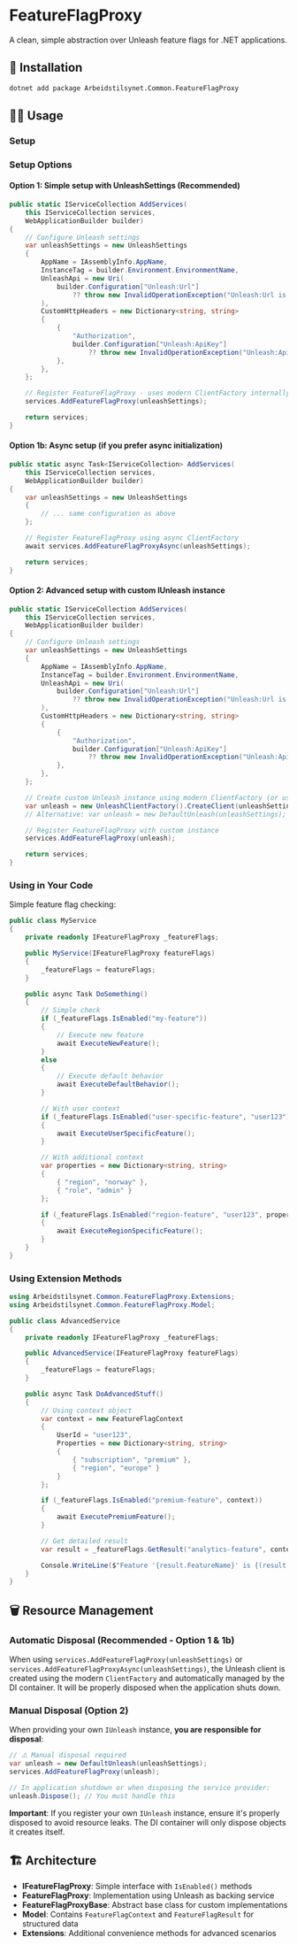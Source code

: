 # FeatureFlagProxy

A clean, simple abstraction over Unleash feature flags for .NET applications.

## 📖 Installation

```bash
dotnet add package Arbeidstilsynet.Common.FeatureFlagProxy
```

## 🧑‍💻 Usage

### Setup

### Setup Options

#### Option 1: Simple setup with UnleashSettings (Recommended)

```csharp
public static IServiceCollection AddServices(
    this IServiceCollection services,
    WebApplicationBuilder builder)
{
    // Configure Unleash settings
    var unleashSettings = new UnleashSettings
    {
        AppName = IAssemblyInfo.AppName,
        InstanceTag = builder.Environment.EnvironmentName,
        UnleashApi = new Uri(
            builder.Configuration["Unleash:Url"]
                ?? throw new InvalidOperationException("Unleash:Url is not configured")
        ),
        CustomHttpHeaders = new Dictionary<string, string>
        {
            {
                "Authorization",
                builder.Configuration["Unleash:ApiKey"]
                    ?? throw new InvalidOperationException("Unleash:ApiKey is not configured")
            },
        },
    };

    // Register FeatureFlagProxy - uses modern ClientFactory internally
    services.AddFeatureFlagProxy(unleashSettings);

    return services;
}
```

#### Option 1b: Async setup (if you prefer async initialization)

```csharp
public static async Task<IServiceCollection> AddServices(
    this IServiceCollection services,
    WebApplicationBuilder builder)
{
    var unleashSettings = new UnleashSettings
    {
        // ... same configuration as above
    };

    // Register FeatureFlagProxy using async ClientFactory
    await services.AddFeatureFlagProxyAsync(unleashSettings);

    return services;
}
```

#### Option 2: Advanced setup with custom IUnleash instance

```csharp
public static IServiceCollection AddServices(
    this IServiceCollection services,
    WebApplicationBuilder builder)
{
    // Configure Unleash settings
    var unleashSettings = new UnleashSettings
    {
        AppName = IAssemblyInfo.AppName,
        InstanceTag = builder.Environment.EnvironmentName,
        UnleashApi = new Uri(
            builder.Configuration["Unleash:Url"]
                ?? throw new InvalidOperationException("Unleash:Url is not configured")
        ),
        CustomHttpHeaders = new Dictionary<string, string>
        {
            {
                "Authorization",
                builder.Configuration["Unleash:ApiKey"]
                    ?? throw new InvalidOperationException("Unleash:ApiKey is not configured")
            },
        },
    };

    // Create custom Unleash instance using modern ClientFactory (or use legacy DefaultUnleash if needed)
    var unleash = new UnleashClientFactory().CreateClient(unleashSettings);
    // Alternative: var unleash = new DefaultUnleash(unleashSettings); // Legacy approach

    // Register FeatureFlagProxy with custom instance
    services.AddFeatureFlagProxy(unleash);

    return services;
}
```

### Using in Your Code

Simple feature flag checking:

```csharp
public class MyService
{
    private readonly IFeatureFlagProxy _featureFlags;

    public MyService(IFeatureFlagProxy featureFlags)
    {
        _featureFlags = featureFlags;
    }

    public async Task DoSomething()
    {
        // Simple check
        if (_featureFlags.IsEnabled("my-feature"))
        {
            // Execute new feature
            await ExecuteNewFeature();
        }
        else
        {
            // Execute default behavior
            await ExecuteDefaultBehavior();
        }

        // With user context
        if (_featureFlags.IsEnabled("user-specific-feature", "user123"))
        {
            await ExecuteUserSpecificFeature();
        }

        // With additional context
        var properties = new Dictionary<string, string>
        {
            { "region", "norway" },
            { "role", "admin" }
        };

        if (_featureFlags.IsEnabled("region-feature", "user123", properties))
        {
            await ExecuteRegionSpecificFeature();
        }
    }
}
```

### Using Extension Methods

```csharp
using Arbeidstilsynet.Common.FeatureFlagProxy.Extensions;
using Arbeidstilsynet.Common.FeatureFlagProxy.Model;

public class AdvancedService
{
    private readonly IFeatureFlagProxy _featureFlags;

    public AdvancedService(IFeatureFlagProxy featureFlags)
    {
        _featureFlags = featureFlags;
    }

    public async Task DoAdvancedStuff()
    {
        // Using context object
        var context = new FeatureFlagContext
        {
            UserId = "user123",
            Properties = new Dictionary<string, string>
            {
                { "subscription", "premium" },
                { "region", "europe" }
            }
        };

        if (_featureFlags.IsEnabled("premium-feature", context))
        {
            await ExecutePremiumFeature();
        }

        // Get detailed result
        var result = _featureFlags.GetResult("analytics-feature", context);

        Console.WriteLine($"Feature '{result.FeatureName}' is {(result.IsEnabled ? "enabled" : "disabled")}");
    }
}
```

## 🗑️ Resource Management

### Automatic Disposal (Recommended - Option 1 & 1b)

When using `services.AddFeatureFlagProxy(unleashSettings)` or `services.AddFeatureFlagProxyAsync(unleashSettings)`, the Unleash client is created using the modern `ClientFactory` and automatically managed by the DI container. It will be properly disposed when the application shuts down.

### Manual Disposal (Option 2)

When providing your own `IUnleash` instance, **you are responsible for disposal**:

```csharp
// ⚠️ Manual disposal required
var unleash = new DefaultUnleash(unleashSettings);
services.AddFeatureFlagProxy(unleash);

// In application shutdown or when disposing the service provider:
unleash.Dispose(); // You must handle this
```

**Important**: If you register your own `IUnleash` instance, ensure it's properly disposed to avoid resource leaks. The DI container will only dispose objects it creates itself.

## 🏗️ Architecture

- **IFeatureFlagProxy**: Simple interface with `IsEnabled()` methods
- **FeatureFlagProxy**: Implementation using Unleash as backing service
- **FeatureFlagProxyBase**: Abstract base class for custom implementations
- **Model**: Contains `FeatureFlagContext` and `FeatureFlagResult` for structured data
- **Extensions**: Additional convenience methods for advanced scenarios
